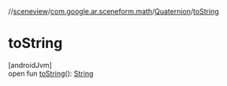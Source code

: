 //[sceneview](../../../index.md)/[com.google.ar.sceneform.math](../index.md)/[Quaternion](index.md)/[toString](to-string.md)

# toString

[androidJvm]\
open fun [toString](to-string.md)(): [String](https://developer.android.com/reference/kotlin/java/lang/String.html)
